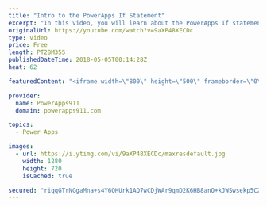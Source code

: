 ```yaml
---
title: "Intro to the PowerApps If Statement"
excerpt: "In this video, you will learn about the PowerApps If statement. The If function is the cornerstone of all apps so the more you know the better. We cover the basics of If logic, how to use the function, and cover PowerApps If multiple conditions. Fun stuff."
originalUrl: https://youtube.com/watch?v=9aXP48XECDc
type: video
price: Free
length: PT28M35S
publishedDateTime: 2018-05-05T00:14:28Z
heat: 62

featuredContent: "<iframe width=\"800\" height=\"500\" frameborder=\"0\" src=\"https://www.youtube.com/embed/9aXP48XECDc\" allow=\"accelerometer; autoplay; encrypted-media; gyroscope; picture-in-picture\" allowfullscreen></iframe>"

provider:
  name: PowerApps911
  domain: powerapps911.com

topics:
  - Power Apps

images:
  - url: https://i.ytimg.com/vi/9aXP48XECDc/maxresdefault.jpg
    width: 1280
    height: 720
    isCached: true

secured: "riqqGTrNGgaMna+s4Y6OHUrk1AQ7wCDjWAr9qmD2K6HB8anO+kJWSwsekp5CZyZRCZ1EgPw6Ze/T9zzUhr6IuE+APgmCJ8NvONajQJPgMNUaDf9vGSeOw88aYaar/RUZPwuHRLXowBqvh6xXIvbU5GIAboYRJAPIWZRt9hEb9CKbvN95D7seVorJcY61Sj6aAOqW0n4Ffub5ul7kiKRiaDaJiRgurME9H3/IpNFEc4Q57mgFyPPXoydoOGF2GWuVk9cWyeZVJI7XxME2Thg+iuLORpzURKteVNcR6gIy0n3MaSPx5ZU9Doi8k4XX2QeFR4WxFhSsJBLzpldcFadSmcs6Ob3yrQ9x038G1EZCflkfq5dedAmJgrPNfUU2WwH6F2jxPUP6KsJ5Z5PHf4/FekMcNCvh6yaUI53z2Gi/JBU=;00heMiR8FZoLKWcxo7W7YA=="
---
```


